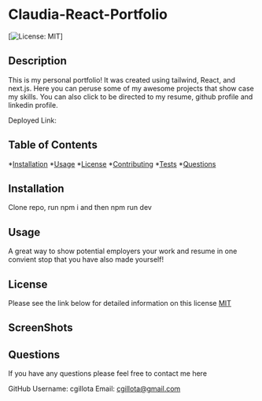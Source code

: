 # Claudia-React-Portfolio 
   [![License: MIT](https://img.shields.io/badge/License-MIT-yellow.svg)]

  ## Description
   
 This is my personal portfolio! It was created using tailwind, React, and next.js. Here you can peruse some of my awesome projects that show case my skills. You can also click to be directed to my resume, github profile and linkedin profile. 

  Deployed Link: 

  ## Table of Contents
  *[Installation](#installation)
  *[Usage](#usage)
  *[License](#license)
  *[Contributing](#contributing)
  *[Tests](#tests)
  *[Questions](#questions)

  ## Installation
 
  Clone repo, run npm i and then npm run dev

  ## Usage
  
  A great way to show potential employers your work and resume in one convient stop that you have also made yourself!

  ## License 

  Please see the link below for detailed information on this license
  [MIT](https://opensource.org/licenses/MIT) 

  ## ScreenShots 


  ## Questions 

  If you have any questions please feel free to contact me here  

  GitHub Username: cgillota
  Email: cgillota@gmail.com

